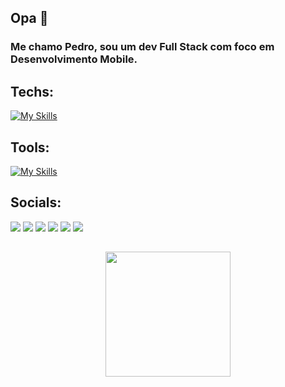 ## Opa 👋
### Me chamo Pedro, sou um dev Full Stack com foco em Desenvolvimento Mobile.

## Techs:

[![My Skills](https://skillicons.dev/icons?i=js,ts,react,html,css,mongodb,mysql,java,nodejs)](https://skillicons.dev)

## Tools:

[![My Skills](https://skillicons.dev/icons?i=github,git,figma,vscode,codepen)](https://skillicons.dev)

## Socials:

  <div> 
  <a href="https://codepen.io/pedroo-andre/pens/popular" target="_blank"><img src="https://img.shields.io/badge/CodePen-1A1A1F?style=for-the-badge&logo=codepen&logoColor=white" target="_blank"></a>
  <a href="https://dribbble.com/pedroo_andre" target="_blank"><img src="https://img.shields.io/badge/-Dribbble-%23E4405F?style=for-the-badge&logo=dribbble&logoColor=white" target="_blank"></a>
 	<a href="https://www.figma.com/@pedrooandre" target="_blank"><img src="https://img.shields.io/badge/Figma-9146FF?style=for-the-badge&logo=figma&logoColor=white" target="_blank"></a> 
  <a href="https://linkedin.com/in/pedroo-andre" target="_blank"><img src="https://img.shields.io/badge/-LinkedIn-%230077B5?style=for-the-badge&logo=linkedin&logoColor=white" target="_blank"></a> 
  <a href="https://www.instagram.com/pedro.stuff" target="_blank"><img src="https://img.shields.io/badge/-Instagram-%23ff0062?style=for-the-badge&logo=instagram&logoColor=white" target="_blank"></a> 
  <a href="https://medium.com/@pedroo-andre" target="_blank"><img src="https://img.shields.io/badge/Medium-12100E?style=for-the-badge&logo=medium&logoColor=white" target="_blank"></a> 
</div>

## 

<div align="center" style="display: inline_block">
  <img height="200" src="https://github-readme-stats.vercel.app/api/top-langs/?username=Pedro-Andre&layout=compact&langs_count=7&theme=tokyonight"/>
</div>
